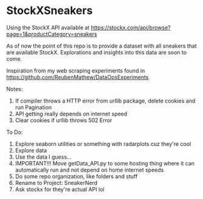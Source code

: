 # StockXSneakers

Using the StockX API available at https://stockx.com/api/browse?page=1&productCategory=sneakers

As of now the point of this repo is to provide a dataset with all sneakers that are available StockX.
Explorations and insights into this data are soon to come.

Inspiration from my web scraping experiments found in https://github.com/ReubenMathew/DataOpsExperiments

Notes:
1. If compiler throws a HTTP error from urllib package, delete cookies and run Pagination
2. API getting really depends on internet speed
3. Clear cookies if urllib throws 502 Error

To Do:
1. Explore seaborn utilities or something with radarplots cuz they're cool
2. Explore data
3. Use the data I guess...
4. IMPORTANT!!! Move getData_API.py to some hosting thing where it can automatically run and not depend on home internet speeds
5. Do some repo organization, like folders and stuff
6. Rename to Project: SneakerNerd
7. Ask stockx for they're actual API lol
